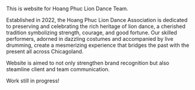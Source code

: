 This is website for Hoang Phuc Lion Dance Team. 

Established in 2022, the Hoang Phuc Lion Dance
Association is dedicated to preserving and celebrating
the rich heritage of lion dance, a cherished tradition
symbolizing strength, courage, and good fortune. Our
skilled performers, adorned in dazzling costumes and
accompanied by live drumming, create a mesmerizing
experience that bridges the past with the present all
across Chicagoland.

Website is aimed to not only strengthen brand recognition but also steamline client and team communication. 

Work still in progress!

